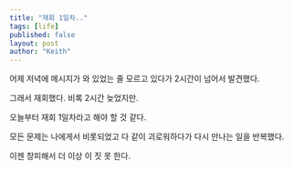 ```yaml
---
title: "재회 1일차.."
tags: [life]
published: false
layout: post
author: "Keith"
---
```


어제 저녁에 메시지가 와 있었는 줄 모르고 있다가 2시간이 넘어서 발견했다.

그래서 재회했다. 비록 2시간 늦었지만.

오늘부터 재회 1일차라고 해야 할 것 같다.

모든 문제는 나에게서 비롯되었고 다 같이 괴로워하다가 다시 만나는 일을 반복했다.

이젠 창피해서 더 이상 이 짓 못 한다.
